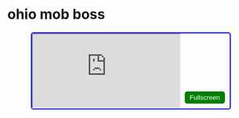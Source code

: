 # ohio mob boss
<!DOCTYPE html>
<html lang="en">

<head>
<meta charset="UTF-8">
<meta name="viewport" content="width=device-width, initial-scale=1.0">
<title>Iframe with Fullscreen Button for GitHub Pages</title>
<style>
    .iframe-container {
        position: relative;
        width: 80%;
        max-width: 800px;
        margin: 20px auto;
        border: 2px solid blue;
        border-radius: 5px;
    }

    iframe {
        width: 100%;
        height: 400px;
        border: none;
        border-radius: 3px;
    }

    .fullscreen-btn {
        position: absolute;
        bottom: 10px;
        right: 10px;
        background-color: green;
        color: white;
        border: none;
        padding: 5px 10px;
        border-radius: 5px;
        cursor: pointer;
    }

    .fullscreen-btn:hover {
        background-color: darkgreen;
    }
</style>
</head>

<body>

<div class="iframe-container">
    <iframe id="myIframe" src="https://your-username.github.io/your-repo-name" allowfullscreen></iframe>
    <button class="fullscreen-btn" onclick="toggleFullscreen()">Fullscreen</button>
</div>

<script>
    function toggleFullscreen() {
        const iframe = document.getElementById("myIframe");
        if (iframe.requestFullscreen) {
            iframe.requestFullscreen();
        } else if (iframe.mozRequestFullScreen) { // Firefox
            iframe.mozRequestFullScreen();
        } else if (iframe.webkitRequestFullscreen) { // Chrome, Safari, and Opera
            iframe.webkitRequestFullscreen();
        } else if (iframe.msRequestFullscreen) { // IE/Edge
            iframe.msRequestFullscreen();
        }
    }
</script>

</body>
</html>


